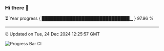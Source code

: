 ### Hi there 👋

⏳ Year progress { █████████████████████████████▁ } 97.96 %

---

⏰ Updated on Tue, 24 Dec 2024 12:25:57 GMT

![Progress Bar CI](https://github.com/liununu/liununu/workflows/Progress%20Bar%20CI/badge.svg)
